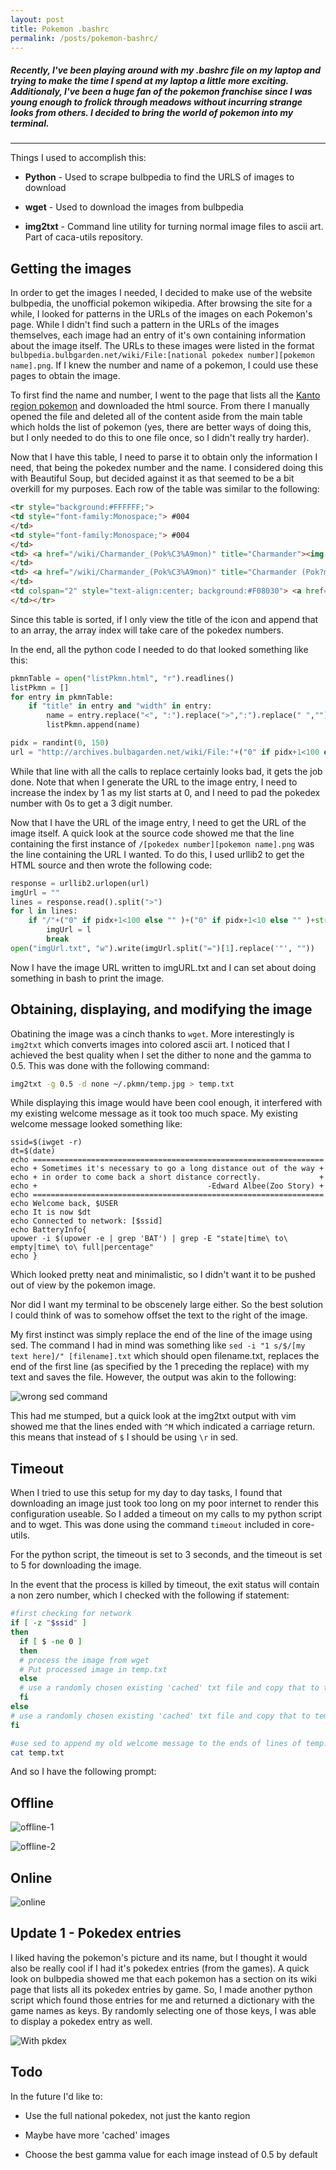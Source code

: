 ```yaml
---
layout: post
title: Pokemon .bashrc
permalink: /posts/pokemon-bashrc/ 
---
```


##### Recently, I've been playing around with my .bashrc file on my laptop and trying to make the time I spend at my laptop a little more exciting. Additionaly, I've been a huge fan of the pokemon franchise since I was young enough to frolick through meadows without incurring strange looks from others. I decided to bring the world of pokemon into my terminal.
---

Things I used to accomplish this:

- **Python** - Used to scrape bulbpedia to find the URLS of images to download

- **wget** - Used to download the images from bulbpedia

- **img2txt** - Command line utility for turning normal image files to ascii art. Part of caca-utils repository.

## Getting the images

In order to get the images I needed, I decided to make use of the website bulbpedia, the unofficial pokemon wikipedia. After browsing the site for a while, I looked for patterns in the URLs of the images on each Pokemon's page. While I didn't find such a pattern in the URLs of the images themselves, each image had an entry of it's own containing information about the image itself. The URLs to these images were listed in the format `bulbpedia.bulbgarden.net/wiki/File:[national pokedex number][pokemon name].png`. If I knew the number and name of a pokemon, I could use these pages to obtain the image. 

To first find the name and number, I went to the page that lists all the [Kanto region pokemon](http://bulbapedia.bulbagarden.net/wiki/List_of_Pok%C3%A9mon_by_Kanto_Pok%C3%A9dex_number) and downloaded the html source. From there I manually opened the file and deleted all of the content aside from the main table which holds the list of pokemon (yes, there are better ways of doing this, but I only needed to do this to one file once, so I didn't really try harder). 

Now that I have this table, I need to parse it to obtain only the information I need, that being the pokedex number and the name.  I considered doing this with Beautiful Soup, but decided against it as that seemed to be a bit overkill for my purposes. Each row of the table was similar to the following:

```html
<tr style="background:#FFFFFF;">
<td style="font-family:Monospace;"> #004
</td>
<td style="font-family:Monospace;"> #004
</td>
<td> <a href="/wiki/Charmander_(Pok%C3%A9mon)" title="Charmander"><img alt="Charmander" src="http://cdn.bulbagarden.net/upload/b/bb/004MS.png" width="40" height="40" /></a>
</td>
<td> <a href="/wiki/Charmander_(Pok%C3%A9mon)" title="Charmander (Pok?mon)">Charmander</a>
</td>
<td colspan="2" style="text-align:center; background:#F08030"> <a href="/wiki/Fire_(type)" title="Fire (type)"><span style="color:#FFFFFF">Fire</span></a>
</td></tr>
```
Since this table is sorted, if I only view the title of the icon and append that to an array, the array index will take care of the pokedex numbers.

In the end, all the python code I needed to do that looked something like this:

```python
pkmnTable = open("listPkmn.html", "r").readlines()
listPkmn = []
for entry in pkmnTable:
	if "title" in entry and "width" in entry:
		name = entry.replace("<", ":").replace(">",":").replace(" ","").split("title=")[1].split("::")[0].replace('"', "")
		listPkmn.append(name)

pidx = randint(0, 150)
url = "http://archives.bulbagarden.net/wiki/File:"+("0" if pidx+1<100 else "" )+("0" if pidx+1<10 else "" )+str(pidx+1)+listPkmn[pidx]+".png"
```

While that line with all the calls to replace certainly looks bad, it gets the job done. Note that when I generate the URL to the image entry, I need to increase the index by 1 as my list starts at 0, and I need to pad the pokedex number with 0s to get a 3 digit number. 

Now that I have the URL of the image entry, I need to get the URL of the image itself. A quick look at the source code showed me that the line containing the first instance of `/[pokedex number][pokemon name].png` was the line containing the URL I wanted. To do this, I used urllib2 to get the HTML source and then wrote the following code:

```python
response = urllib2.urlopen(url)
imgUrl = ""
lines = response.read().split(">")
for l in lines:
	if "/"+("0" if pidx+1<100 else "" )+("0" if pidx+1<10 else "" )+str(pidx+1)+listPkmn[pidx]+".png" in l:
		imgUrl = l
		break
open("imgUrl.txt", "w").write(imgUrl.split("=")[1].replace('"', ""))
```

Now I have the image URL written to imgURL.txt and I can set about doing something in bash to print the image. 

## Obtaining, displaying, and modifying the image

Obatining the image was a cinch thanks to `wget`. More interestingly is `img2txt` which converts images into colored ascii art. I noticed that I achieved the best quality when I set the dither to none and the gamma to 0.5. This was done with the following command:

```bash
img2txt -g 0.5 -d none ~/.pkmn/temp.jpg > temp.txt
```
While displaying this image would have been cool enough, it interfered with my existing welcome message as it took too much space. My existing welcome message looked something like:

```
ssid=$(iwget -r)
dt=$(date)
echo =================================================================
echo + Sometimes it's necessary to go a long distance out of the way +
echo + in order to come back a short distance correctly.             +
echo +                                      -Edward Albee(Zoo Story) +
echo =================================================================
echo Welcome back, $USER
echo It is now $dt
echo Connected to network: [$ssid]
echo BatteryInfo{
upower -i $(upower -e | grep 'BAT') | grep -E "state|time\ to\ empty|time\ to\ full|percentage"
echo }
```

Which looked pretty neat and minimalistic, so I didn't want it to be pushed out of view by the pokemon image.

Nor did I want my terminal to be obscenely large either. So the best solution I could think of was to somehow offset the text to the right of the image.

My first instinct was simply replace the end of the line of the image using sed. The command I had in mind was something like `sed -i "1 s/$/[my text here]/" [filename].txt` which should open filename.txt, replaces the end of the first line (as specified by the 1 preceding the replace) with my text and saves the file. However, the output was akin to the following:

![wrong sed command](https://raw.githubusercontent.com/aneeshdurg/aneeshdurg.github.io/master/images/2016-6-29-pokemon-bashrc/wrong-sed.png)

This had me stumped, but a quick look at the img2txt output with vim showed me that the lines ended with `^M` which indicated a carriage return. this means that instead of `$` I should be using `\r` in sed.

## Timeout

When I tried to use this setup for my day to day tasks, I found that downloading an image just took too long on my poor internet to render this configuration useable. So I added a timeout on my calls to my python script and to wget. This was done using the command `timeout` included in core-utils.

For the python script, the timeout is set to 3 seconds, and the timeout is set to 5 for downloading the image.

In the event that the process is killed by timeout, the exit status will contain a non zero number, which I checked with the following if statement:

```bash
#first checking for network
if [ -z "$ssid" ]
then
  if [ $ -ne 0 ]
  then 
  # process the image from wget
  # Put processed image in temp.txt 
  else
  # use a randomly chosen existing 'cached' txt file and copy that to temp.txt
  fi
else
# use a randomly chosen existing 'cached' txt file and copy that to temp.txt
fi

#use sed to append my old welcome message to the ends of lines of temp.txt
cat temp.txt 
```

And so I have the following prompt:

## Offline

![offline-1](https://raw.githubusercontent.com/aneeshdurg/aneeshdurg.github.io/master/images/2016-6-29-pokemon-bashrc/offline-1.png)

![offline-2](https://raw.githubusercontent.com/aneeshdurg/aneeshdurg.github.io/master/images/2016-6-29-pokemon-bashrc/offline-2.png)

## Online

![online](https://raw.githubusercontent.com/aneeshdurg/aneeshdurg.github.io/master/images/2016-6-29-pokemon-bashrc/online.png)


## Update 1 - Pokedex entries

I liked having the pokemon's picture and its name, but I thought it would also be really cool if I had it's pokedex entries (from the games). A quick look on bulbpedia showed me that each pokemon has a section on its wiki page that lists all its pokedex entries by game. So, I made another python script which found those entries for me and returned a dictionary with the game names as keys. By randomly selecting one of those keys, I was able to display a pokedex entry as well.

![With pkdex](https://raw.githubusercontent.com/aneeshdurg/aneeshdurg.github.io/master/images/2016-6-29-pokemon-bashrc/withpkdex.png)

## Todo

In the future I'd like to:

- Use the full national pokedex, not just the kanto region

- Maybe have more 'cached' images

- Choose the best gamma value for each image instead of 0.5 by default
